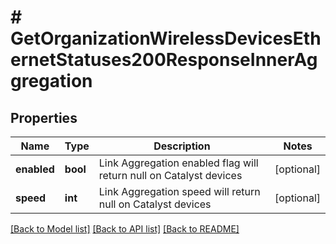 # # GetOrganizationWirelessDevicesEthernetStatuses200ResponseInnerAggregation

## Properties

Name | Type | Description | Notes
------------ | ------------- | ------------- | -------------
**enabled** | **bool** | Link Aggregation enabled flag will return null on Catalyst devices | [optional]
**speed** | **int** | Link Aggregation speed will return null on Catalyst devices | [optional]

[[Back to Model list]](../../README.md#models) [[Back to API list]](../../README.md#endpoints) [[Back to README]](../../README.md)
